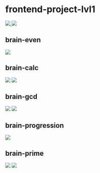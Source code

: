 # frontend-project-lvl1

<a href="https://codeclimate.com/github/codeclimate/codeclimate/maintainability">
<img src="https://api.codeclimate.com/v1/badges/a99a88d28ad37a79dbf6/maintainability" />
</a>
<a href="https://github.com/olgabelykh/frontend-project-lvl1/actions">
<img src="https://github.com/olgabelykh/frontend-project-lvl1/workflows/Node.js%20CI/badge.svg" />
</a>

## brain-even

<a href="https://asciinema.org/a/1nwq3SFgR4Xqm08u7AXUDsqjR" target="_blank"><img src="https://asciinema.org/a/1nwq3SFgR4Xqm08u7AXUDsqjR.svg" /></a>

## brain-calc

<a href="https://asciinema.org/a/j5qPHGbg5C46LMVkJvPgDsvgL" target="_blank"><img src="https://asciinema.org/a/j5qPHGbg5C46LMVkJvPgDsvgL.svg" /></a>
<a href="https://asciinema.org/a/344399" target="_blank"><img src="https://asciinema.org/a/344399.svg" /></a>

## brain-gcd

<a href="https://asciinema.org/a/344481" target="_blank"><img src="https://asciinema.org/a/344481.svg" /></a>
<a href="https://asciinema.org/a/344483" target="_blank"><img src="https://asciinema.org/a/344483.svg" /></a>

## brain-progression

<a href="https://asciinema.org/a/344507" target="_blank"><img src="https://asciinema.org/a/344507.svg" /></a>

## brain-prime

<a href="https://asciinema.org/a/344520" target="_blank"><img src="https://asciinema.org/a/344520.svg" /></a>
<a href="https://asciinema.org/a/344522" target="_blank"><img src="https://asciinema.org/a/344522.svg" /></a>

